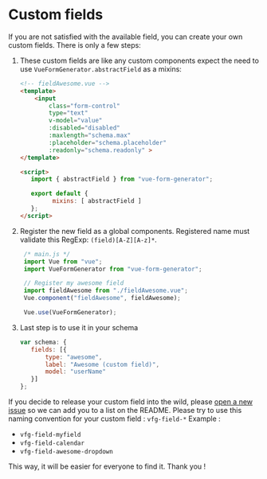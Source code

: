 # Custom fields

If you are not satisfied with the available field, you can create your own custom fields.
There is only a few steps:

1. These custom fields are like any custom components expect the need to use `VueFormGenerator.abstractField` as a mixins:

   ```html
   <!-- fieldAwesome.vue -->
   <template>
       <input
           class="form-control"
           type="text"
           v-model="value"
           :disabled="disabled"
           :maxlength="schema.max"
           :placeholder="schema.placeholder"
           :readonly="schema.readonly" >
   </template>

   <script>
      import { abstractField } from "vue-form-generator";

      export default {
            mixins: [ abstractField ]
      };
   </script>
   ```

2. Register the new field as a global components. Registered name must validate this RegExp: `(field)[A-Z][A-z]*`.

   ```js
    /* main.js */
    import Vue from "vue";
    import VueFormGenerator from "vue-form-generator";

    // Register my awesome field
    import fieldAwesome from "./fieldAwesome.vue";
    Vue.component("fieldAwesome", fieldAwesome);

    Vue.use(VueFormGenerator);
   ```

3. Last step is to use it in your schema

   ```js
   var schema: {
      fields: [{
          type: "awesome",
          label: "Awesome (custom field)",
          model: "userName"
      }]
   };
   ```

If you decide to release your custom field into the wild, please [open a new issue](https://github.com/vue-generators/vue-form-generator/issues) so we can add you to a list on the README.
Please try to use this naming convention for your custom field : `vfg-field-*`
Example :

* `vfg-field-myfield`
* `vfg-field-calendar`
* `vfg-field-awesome-dropdown`

This way, it will be easier for everyone to find it. Thank you !


